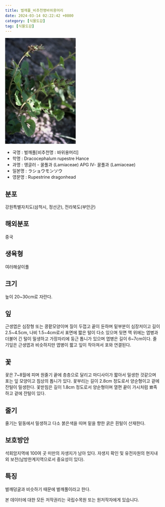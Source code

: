 ```yaml
---
title: 벌깨풀_비추천명바위용머리
date: 2024-03-14 02:22:42 +0800
category: [식물도감]
tag: [식물도감]
---
```




![벌깨풀[비추천명 : 바위용머리]](/assets/img/fileUpload/plants/basic/Labiatae/Dracocephalum/15784/1_th2.JPG)
- 국명 : 벌깨풀[비추천명 : 바위용머리]
- 학명 : Dracocephalum rupestre Hance
- 과명 : 앵글러 - 꿀풀과 (Lamiaceae) APG Ⅳ- 꿀풀과 (Lamiaceae)
- 일본명 : ラショウモンソウ
- 영문명 : Rupestrine dragonhead


## 분포
강원특별자치도(삼척시, 정선군), 전라북도(부안군)
## 해외분포
중국
## 생육형
여러해살이풀
## 크기
높이 20~30cm로 자란다.
## 잎
근생엽은 심장형 또는 콩팥모양이며 질이 두껍고 끝이 둔하며 밑부분이 심장저이고 길이 2.5~4.5cm, 나비 1.5~4cm로서 표면에 짧은 털이 다소 있으며 뒷면 맥 위에는 엽병과 더불어 긴 털이 밀생하고 가장자리에 둥근 톱니가 있으며 엽병은 길이 6~7cm이다. 줄기잎은 근생엽과 비슷하지만 엽병이 짧고 잎이 작아져서 포와 연결된다.
## 꽃
꽃은 7~8월에 피며 원줄기 끝에 층층으로 달리고 마디사이가 짧아서 밀생한 것같으며 포는 잎 모양이고 침상의 톱니가 있다. 꽃부리는 길이 2.8cm 정도로서 양순형이고 겉에 잔털이 밀생한다. 꽃받침은 길이 1.8cm 정도로서 양순형이며 열편 끝이 가시처럼 뾰족하고 겉에 잔털이 있다.
## 줄기
줄기는 밑동에서 밀생하고 다소 붉은색을 띠며 밑을 향한 굵은 흰털이 산재한다.
## 보호방안
석회암지역에 100여 곳 미만의 자생지가 남아 있다. 자생지 확인 및 유전자원의 현지내외 보전(남방한계지역으로서 중요성이 있다).
## 특징
벌깨덩굴과 비슷하기 때문에 벌깨풀이라고 한다.






본 데이터에 대한 모든 저작권리는 국립수목원 또는 원저작자에게 있습니다.
